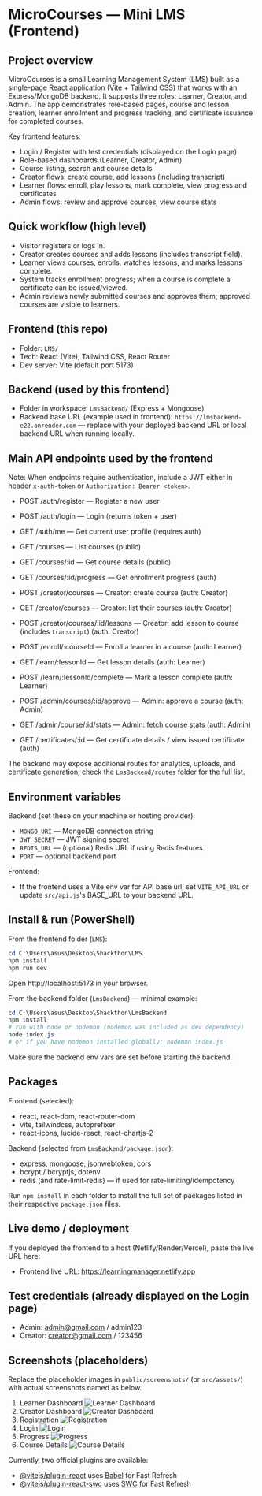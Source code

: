 # MicroCourses — Mini LMS (Frontend)

## Project overview

MicroCourses is a small Learning Management System (LMS) built as a single-page React application (Vite + Tailwind CSS) that works with an Express/MongoDB backend. It supports three roles: Learner, Creator, and Admin. The app demonstrates role-based pages, course and lesson creation, learner enrollment and progress tracking, and certificate issuance for completed courses.

Key frontend features:
- Login / Register with test credentials (displayed on the Login page)
- Role-based dashboards (Learner, Creator, Admin)
- Course listing, search and course details
- Creator flows: create course, add lessons (including transcript)
- Learner flows: enroll, play lessons, mark complete, view progress and certificates
- Admin flows: review and approve courses, view course stats

## Quick workflow (high level)

- Visitor registers or logs in.
- Creator creates courses and adds lessons (includes transcript field).
- Learner views courses, enrolls, watches lessons, and marks lessons complete.
- System tracks enrollment progress; when a course is complete a certificate can be issued/viewed.
- Admin reviews newly submitted courses and approves them; approved courses are visible to learners.

## Frontend (this repo)

- Folder: `LMS/`
- Tech: React (Vite), Tailwind CSS, React Router
- Dev server: Vite (default port 5173)

## Backend (used by this frontend)

- Folder in workspace: `LmsBackend/` (Express + Mongoose)
- Backend base URL (example used in frontend): `https://lmsbackend-e22.onrender.com` — replace with your deployed backend URL or local backend URL when running locally.

## Main API endpoints used by the frontend

Note: When endpoints require authentication, include a JWT either in header `x-auth-token` or `Authorization: Bearer <token>`.

- POST /auth/register — Register a new user
- POST /auth/login — Login (returns token + user)
- GET /auth/me — Get current user profile (requires auth)

- GET /courses — List courses (public)
- GET /courses/:id — Get course details (public)
- GET /courses/:id/progress — Get enrollment progress (auth)

- POST /creator/courses — Creator: create course (auth: Creator)
- GET /creator/courses — Creator: list their courses (auth: Creator)
- POST /creator/courses/:id/lessons — Creator: add lesson to course (includes `transcript`) (auth: Creator)

- POST /enroll/:courseId — Enroll a learner in a course (auth: Learner)
- GET /learn/:lessonId — Get lesson details (auth: Learner)
- POST /learn/:lessonId/complete — Mark a lesson complete (auth: Learner)

- POST /admin/courses/:id/approve — Admin: approve a course (auth: Admin)
- GET /admin/course/:id/stats — Admin: fetch course stats (auth: Admin)

- GET /certificates/:id — Get certificate details / view issued certificate (auth)

The backend may expose additional routes for analytics, uploads, and certificate generation; check the `LmsBackend/routes` folder for the full list.

## Environment variables

Backend (set these on your machine or hosting provider):
- `MONGO_URI` — MongoDB connection string
- `JWT_SECRET` — JWT signing secret
- `REDIS_URL` — (optional) Redis URL if using Redis features
- `PORT` — optional backend port

Frontend:
- If the frontend uses a Vite env var for API base url, set `VITE_API_URL` or update `src/api.js`'s BASE_URL to your backend URL.

## Install & run (PowerShell)

From the frontend folder (`LMS`):

```powershell
cd C:\Users\asus\Desktop\Shackthon\LMS
npm install
npm run dev
```

Open http://localhost:5173 in your browser.

From the backend folder (`LmsBackend`) — minimal example:

```powershell
cd C:\Users\asus\Desktop\Shackthon\LmsBackend
npm install
# run with node or nodemon (nodemon was included as dev dependency)
node index.js
# or if you have nodemon installed globally: nodemon index.js
```

Make sure the backend env vars are set before starting the backend.

## Packages 

Frontend (selected):
- react, react-dom, react-router-dom
- vite, tailwindcss, autoprefixer
- react-icons, lucide-react, react-chartjs-2

Backend (selected from `LmsBackend/package.json`):
- express, mongoose, jsonwebtoken, cors
- bcrypt / bcryptjs, dotenv
- redis (and rate-limit-redis) — if used for rate-limiting/idempotency

Run `npm install` in each folder to install the full set of packages listed in their respective `package.json` files.

## Live demo / deployment

If you deployed the frontend to a host (Netlify/Render/Vercel), paste the live URL here:

- Frontend live URL: https://learningmanager.netlify.app


## Test credentials (already displayed on the Login page)

- Admin: admin@gmail.com / admin123
- Creator: creator@gmail.com / 123456

## Screenshots (placeholders)

Replace the placeholder images in `public/screenshots/` (or `src/assets/`) with actual screenshots named as below.

1. Learner Dashboard
   ![Learner Dashboard](public/screenshots/learner-dashboard.png)
2. Creator Dashboard
   ![Creator Dashboard](public/screenshots/creator-dashboard.png)
3. Registration
   ![Registration](public/screenshots/registration.png)
4. Login
   ![Login](public/screenshots/login.png)
5. Progress
   ![Progress](public/screenshots/progress.png)
6. Course Details
   ![Course Details](public/screenshots/course-certificate.png)

Currently, two official plugins are available:

- [@vitejs/plugin-react](https://github.com/vitejs/vite-plugin-react/blob/main/packages/plugin-react) uses [Babel](https://babeljs.io/) for Fast Refresh
- [@vitejs/plugin-react-swc](https://github.com/vitejs/vite-plugin-react/blob/main/packages/plugin-react-swc) uses [SWC](https://swc.rs/) for Fast Refresh


